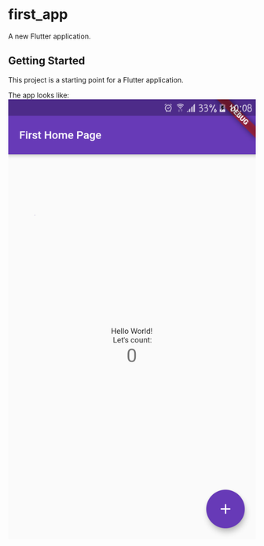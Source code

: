 # first_app

A new Flutter application.

## Getting Started

This project is a starting point for a Flutter application.

The app looks like:
<img src ='img/app.png'>
